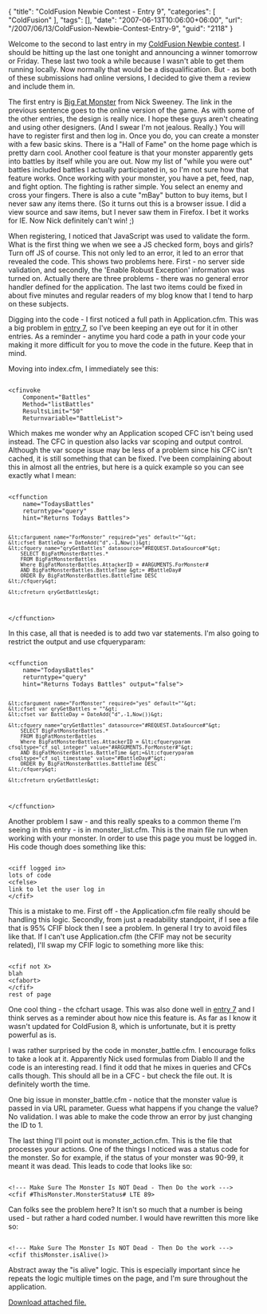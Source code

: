 {
	"title": "ColdFusion Newbie Contest - Entry 9",
	"categories": [
		"ColdFusion"
	],
	"tags": [],
	"date": "2007-06-13T10:06:00+06:00",
	"url": "/2007/06/13/ColdFusion-Newbie-Contest-Entry-9",
	"guid": "2118"
}

Welcome to the second to last entry in my <a href="http://www.raymondcamden.com/index.cfm/2007/4/16/ColdFusion-Newbie-Contest-Announced--Monster-Maker">ColdFusion Newbie contest</a>. I should be hitting up the last one tonight and announcing a winner tomorrow or Friday. These last two took a while because I wasn't able to get them running locally. Now normally that would be a disqualification. But - as both of these submissions had online versions, I decided to give them a review and include them in.
<!--more-->
The first entry is <a href="http://cf.bigfatdesigns.com/">Big Fat Monster</a> from Nick Sweeney. The link in the previous sentence goes to the online version of the game. As with some of the other entries, the design is really nice. I hope these guys aren't cheating and using other designers. (And I swear I'm not jealous. Really.) You will have to register first and then log in. Once you do, you can create a monster with a few basic skins. There is a "Hall of Fame" on the home page which is pretty darn cool. Another cool feature is that your monster apparently gets into battles by itself while you are out. Now my list of "while you were out" battles included battles I actually participated in, so I'm not sure how that feature works. Once working with your monster, you have a pet, feed, nap, and fight option. The fighting is rather simple. You select an enemy and cross your fingers. There is also a cute "mBay" button to buy items, but I never saw any items there. (So it turns out this is a browser issue. I did a view
source and saw items, but I never saw them in Firefox. I bet it works for IE. Now Nick definitely can't win! ;)


When registering, I noticed that JavaScript was used to validate the form. What is the first thing we when we see a JS checked form, boys and girls? Turn off JS of course. This not only led to an error, it led to an error that revealed the code. This shows two problems here. First - no server side validation, and secondly, the 'Enable Robust Exception' information was turned on. Actually there are three problems - there was no general error handler defined for the application. The last two items could be fixed in about five minutes and regular readers of my blog know that I tend to harp on these subjects. 

Digging into the code - I first noticed a full path in Application.cfm. This was a big problem in <a href="http://www.coldfusionjedi.com/index.cfm/2007/5/31/ColdFusion-Newbie-Contest--Entry-7">entry 7</a>, so I've been keeping an eye out for it in other entries. As a reminder - anytime you hard code a path in your code your making it more difficult for you to move the code in the future. Keep that in mind.

Moving into index.cfm, I immediately see this:

<code>
&lt;cfinvoke
	Component="Battles"
	Method="listBattles"
	ResultsLimit="50"
	Returnvariable="BattleList"&gt;
</code>

Which makes me wonder why an Application scoped CFC isn't being used instead. The CFC in question also lacks var scoping and output control. Although the var scope issue may be less of a problem since his CFC isn't cached, it is still something that can be fixed. I've been complaining about this in almost all the entries, but here is a quick example so you can see exactly what I mean:

<code>
&lt;cffunction 
	name="TodaysBattles"
	returntype="query"
	hint="Returns Todays Battles"&gt;

	&lt;cfargument name="ForMonster" required="yes" default=""&gt;
	&lt;cfset BattleDay = DateAdd("d",-1,Now())&gt; 
	&lt;cfquery name="qryGetBattles" datasource="#REQUEST.DataSource#"&gt;
		SELECT BigFatMonsterBattles.*
		FROM BigFatMonsterBattles
		Where BigFatMonsterBattles.AttackerID = #ARGUMENTS.ForMonster#
		AND BigFatMonsterBattles.BattleTime &gt;= #BattleDay#
		ORDER By BigFatMonsterBattles.BattleTime DESC
	&lt;/cfquery&gt;

	&lt;cfreturn qryGetBattles&gt;
&lt;/cffunction&gt;
</code>

In this case, all that is needed is to add two var statements. I'm also going to restrict the output and use cfqueryparam:

<code>
&lt;cffunction 
	name="TodaysBattles"
	returntype="query"
	hint="Returns Todays Battles" output="false"&gt;

	&lt;cfargument name="ForMonster" required="yes" default=""&gt;
	&lt;cfset var qryGetBattles = ""&gt;
	&lt;cfset var BattleDay = DateAdd("d",-1,Now())&gt; 
		
	&lt;cfquery name="qryGetBattles" datasource="#REQUEST.DataSource#"&gt;
		SELECT BigFatMonsterBattles.*
		FROM BigFatMonsterBattles
		Where BigFatMonsterBattles.AttackerID = &lt;cfqueryparam cfsqltype="cf_sql_integer" value="#ARGUMENTS.ForMonster#"&gt;
		AND BigFatMonsterBattles.BattleTime &gt;=&lt;cfqueryparam cfsqltype="cf_sql_timestamp" value="#BattleDay#"&gt;
		ORDER By BigFatMonsterBattles.BattleTime DESC
	&lt;/cfquery&gt;

	&lt;cfreturn qryGetBattles&gt;
&lt;/cffunction&gt;
</code>

Another problem I saw - and this really speaks to a common theme I'm seeing in this entry - is in monster_list.cfm. This is the main file run when working with your monster. In order to use this page you must be logged in. His code though does something like this:

<code>
&lt;ciff logged in&gt;
lots of code
&lt;cfelse&gt;
link to let the user log in
&lt;/cfif&gt;
</code>

This is a mistake to me. First off - the Application.cfm file really should be handling this logic. Secondly, from just a readability standpoint, if I see a file that is 95% CFIF block then I see a problem. In general I try to avoid files like that. If I can't use Application.cfm (the CFIF may not be security related), I'll swap my CFIF logic to something more like this:

<code>
&lt;cfif not X&gt;
blah
&lt;cfabort&gt;
&lt;/cfif&gt;
rest of page
</code>

One cool thing - the cfchart usage. This was also done well in  <a href="http://www.coldfusionjedi.com/index.cfm/2007/5/31/ColdFusion-Newbie-Contest--Entry-7">entry 7</a> and I think serves as a reminder about how nice this feature is. As far as I know it wasn't updated for ColdFusion 8, which is unfortunate, but it is pretty powerful as is.

I was rather surprised by the code in monster_battle.cfm. I encourage folks to take a look at it. Apparently Nick used formulas from Diablo II and the code is an interesting read. I find it odd that he mixes in queries and CFCs calls though. This should all be in a CFC - but check the file out. It is definitely worth the time.

One big issue in monster_battle.cfm - notice that the monster value is passed in via URL parameter. Guess what happens if you change the value? No validation. I was able to make the code throw an error by just changing the ID to 1.

The last thing I'll point out is monster_action.cfm. This is the file that processes your actions. One of the things I noticed was a status code for the monster. So for example, if the status of your monster was 90-99, it meant it was dead. This leads to code that looks like so:

<code>
&lt;!--- Make Sure The Monster Is NOT Dead - Then Do the work ---&gt;
&lt;cfif #ThisMonster.MonsterStatus# LTE 89&gt;
</code>

Can folks see the problem here? It isn't so much that a number is being used - but rather a hard coded number. I would have rewritten this more like so:

<code>
&lt;!--- Make Sure The Monster Is NOT Dead - Then Do the work ---&gt;
&lt;cfif thisMonster.isAlive()&gt;
</code>

Abstract away the "is alive" logic. This is especially important since he repeats the logic multiple times on the page, and I'm sure throughout the application.<p><a href='enclosures/C%3A%5Chosts%5Cwww%2Ecoldfusionjedi%2Ecom%5Cenclosures%2FforRay%2Ezip'>Download attached file.</a></p>
